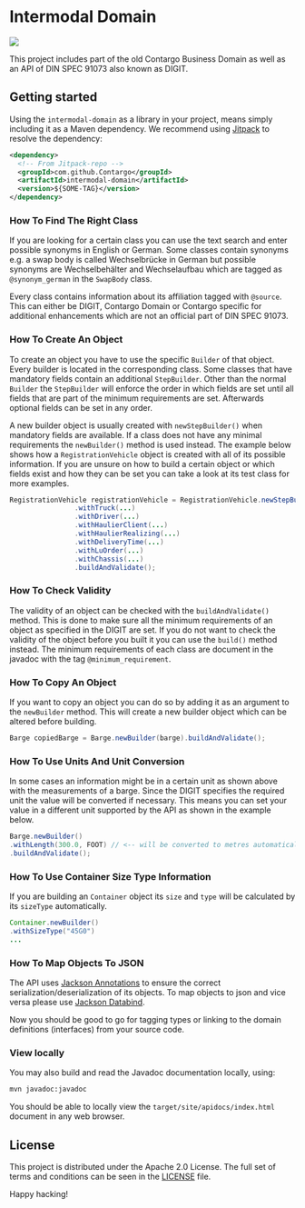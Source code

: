 Intermodal Domain
========================

[![](https://jitpack.io/v/Contargo/intermodal-domain.svg)](https://jitpack.io/#Contargo/intermodal-domain)

This project includes part of the old Contargo Business Domain 
as well as an API of DIN SPEC 91073 also known as DIGIT. 


## Getting started

Using the `intermodal-domain` as a library in your project, means
simply including it as a Maven dependency. We recommend using
[Jitpack](https://jitpack.io) to resolve the dependency:

```xml
<dependency>
  <!-- From Jitpack-repo -->
  <groupId>com.github.Contargo</groupId>
  <artifactId>intermodal-domain</artifactId>
  <version>${SOME-TAG}</version>
</dependency>
```

### How To Find The Right Class
If you are looking for a certain class you can use the text search 
and enter possible synonyms in English or German. Some classes contain 
synonyms e.g. a swap body is called Wechselbrücke in German but possible 
synonyms are Wechselbehälter and Wechselaufbau which are tagged as 
`@synonym_german` in the `SwapBody` class. 

Every class contains information about its affiliation tagged with 
`@source`. This can either be DIGIT, Contargo Domain or Contargo 
specific for additional enhancements which are not an official part 
of DIN SPEC 91073.

### How To Create An Object

To create an object you have to use the specific `Builder` of that 
object. Every builder is located in the corresponding class. Some 
classes that have mandatory fields contain an additional `StepBuilder`. 
Other than the normal `Builder` the `StepBuilder` will enforce the order 
in which fields are set until all fields that are part of the minimum 
requirements are set. Afterwards optional fields can be set in any order.

A new builder object is usually created with `newStepBuilder()` when mandatory 
fields are available. If a class does not have any minimal requirements 
the `newBuilder()` method is used instead. The example below shows how 
a `RegistrationVehicle` object is created with all of its possible 
information. If you are unsure on how to build a certain object 
or which fields exist and how they can be set you can take a look 
at its test class for more examples.

```java 
RegistrationVehicle registrationVehicle = RegistrationVehicle.newStepBuilder()
                .withTruck(...)
                .withDriver(...)
                .withHaulierClient(...)
                .withHaulierRealizing(...)
                .withDeliveryTime(...)
                .withLuOrder(...)
                .withChassis(...)
                .buildAndValidate();
```

### How To Check Validity
The validity of an object can be checked with the `buildAndValidate()` 
method. This is done to make sure all the minimum requirements of an 
object as specified in the DIGIT are set. If you do not want to check 
the validity of the object before you built it you can use the `build()` 
method instead. The minimum requirements of each class are document in 
the javadoc with the tag `@minimum_requirement`.

### How To Copy An Object

If you want to copy an object you can do so by adding it as an argument 
to the `newBuilder` method. This will create a new builder object which 
can be altered before building.
```java 
Barge copiedBarge = Barge.newBuilder(barge).buildAndValidate();
```

### How To Use Units And Unit Conversion
In some cases an information might be in a certain unit as shown above 
with the measurements of a barge. Since the DIGIT specifies the required 
unit the value will be converted if necessary. This means you can set your 
value in a different unit supported by the API as shown in the example below.

```java 
Barge.newBuilder()
.withLength(300.0, FOOT) // <-- will be converted to metres automatically
.buildAndValidate();
```

### How To Use Container Size Type Information
If you are building an ``Container`` object its ``size`` and ``type`` 
 will be calculated by its ``sizeType`` automatically. 
 
 ```java 
 Container.newBuilder()
 .withSizeType("45G0")
 ...
 ```

### How To Map Objects To JSON
The API uses [Jackson Annotations](https://github.com/FasterXML/jackson-annotations/wiki/Jackson-Annotations) to ensure the correct serialization/deserialization of its objects. To map objects to json and vice versa please use [Jackson Databind](https://github.com/FasterXML/jackson-databind).

Now you should be good to go for tagging types or linking to the
domain definitions (interfaces) from your source code.

### View locally

You may also build and read the Javadoc documentation locally,
using:

```bash
mvn javadoc:javadoc
```

You should be able to locally view the `target/site/apidocs/index.html`
document in any web browser.

## License

This project is distributed under the Apache 2.0 License. The full set of
terms and conditions can be seen in the [LICENSE](LICENSE) file.

Happy hacking!
